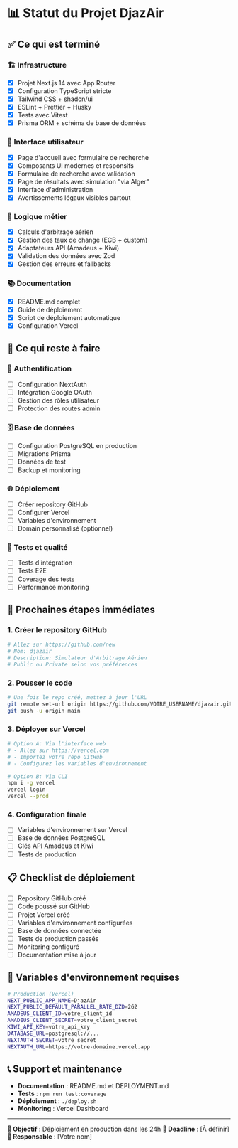 # 📊 Statut du Projet DjazAir

## ✅ Ce qui est terminé

### 🏗️ Infrastructure

- [x] Projet Next.js 14 avec App Router
- [x] Configuration TypeScript stricte
- [x] Tailwind CSS + shadcn/ui
- [x] ESLint + Prettier + Husky
- [x] Tests avec Vitest
- [x] Prisma ORM + schéma de base de données

### 🎨 Interface utilisateur

- [x] Page d'accueil avec formulaire de recherche
- [x] Composants UI modernes et responsifs
- [x] Formulaire de recherche avec validation
- [x] Page de résultats avec simulation "via Alger"
- [x] Interface d'administration
- [x] Avertissements légaux visibles partout

### 🔧 Logique métier

- [x] Calculs d'arbitrage aérien
- [x] Gestion des taux de change (ECB + custom)
- [x] Adaptateurs API (Amadeus + Kiwi)
- [x] Validation des données avec Zod
- [x] Gestion des erreurs et fallbacks

### 📚 Documentation

- [x] README.md complet
- [x] Guide de déploiement
- [x] Script de déploiement automatique
- [x] Configuration Vercel

## 🚧 Ce qui reste à faire

### 🔐 Authentification

- [ ] Configuration NextAuth
- [ ] Intégration Google OAuth
- [ ] Gestion des rôles utilisateur
- [ ] Protection des routes admin

### 🗄️ Base de données

- [ ] Configuration PostgreSQL en production
- [ ] Migrations Prisma
- [ ] Données de test
- [ ] Backup et monitoring

### 🌐 Déploiement

- [ ] Créer repository GitHub
- [ ] Configurer Vercel
- [ ] Variables d'environnement
- [ ] Domain personnalisé (optionnel)

### 🧪 Tests et qualité

- [ ] Tests d'intégration
- [ ] Tests E2E
- [ ] Coverage des tests
- [ ] Performance monitoring

## 🚀 Prochaines étapes immédiates

### 1. Créer le repository GitHub

```bash
# Allez sur https://github.com/new
# Nom: djazair
# Description: Simulateur d'Arbitrage Aérien
# Public ou Private selon vos préférences
```

### 2. Pousser le code

```bash
# Une fois le repo créé, mettez à jour l'URL
git remote set-url origin https://github.com/VOTRE_USERNAME/djazair.git
git push -u origin main
```

### 3. Déployer sur Vercel

```bash
# Option A: Via l'interface web
# - Allez sur https://vercel.com
# - Importez votre repo GitHub
# - Configurez les variables d'environnement

# Option B: Via CLI
npm i -g vercel
vercel login
vercel --prod
```

### 4. Configuration finale

- [ ] Variables d'environnement sur Vercel
- [ ] Base de données PostgreSQL
- [ ] Clés API Amadeus et Kiwi
- [ ] Tests de production

## 📋 Checklist de déploiement

- [ ] Repository GitHub créé
- [ ] Code poussé sur GitHub
- [ ] Projet Vercel créé
- [ ] Variables d'environnement configurées
- [ ] Base de données connectée
- [ ] Tests de production passés
- [ ] Monitoring configuré
- [ ] Documentation mise à jour

## 🔑 Variables d'environnement requises

```bash
# Production (Vercel)
NEXT_PUBLIC_APP_NAME=DjazAir
NEXT_PUBLIC_DEFAULT_PARALLEL_RATE_DZD=262
AMADEUS_CLIENT_ID=votre_client_id
AMADEUS_CLIENT_SECRET=votre_client_secret
KIWI_API_KEY=votre_api_key
DATABASE_URL=postgresql://...
NEXTAUTH_SECRET=votre_secret
NEXTAUTH_URL=https://votre-domaine.vercel.app
```

## 📞 Support et maintenance

- **Documentation** : README.md et DEPLOYMENT.md
- **Tests** : `npm run test:coverage`
- **Déploiement** : `./deploy.sh`
- **Monitoring** : Vercel Dashboard

---

**🎯 Objectif** : Déploiement en production dans les 24h
**📅 Deadline** : [À définir]
**👥 Responsable** : [Votre nom]
